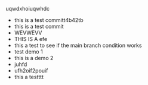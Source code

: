 
uqwdxhoiuqwhdc
- this is a test committ4b42tb
- this is a test commit
- WEVWEVV
- THIS IS A efe
- this a test to see if the main branch condition works
- test demo 1
- this is a demo 2
- juhfd
- ufh2oif2pouif
- this a testttt
